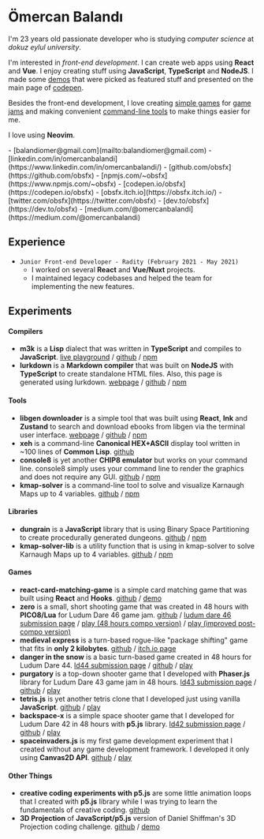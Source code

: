 # Ömercan Balandı

I'm 23 years old passionate developer who is studying *computer science* at *dokuz eylul university*.


I'm interested in *front-end development*. I can create web apps using **React** and **Vue**. I enjoy creating stuff using **JavaScript**, **TypeScript** and **NodeJS**. I made some [demos](https://codepen.io/obsfx/full/zYYGowP) that were picked as featured stuff and presented on the main page of [codepen](https://codepen.io/obsfx).


Besides the front-end development, I love creating [simple games](https://obsfx.itch.io/medieval-express) for [game jams](https://ldjam.com/users/omercanbalandi/games) and making convenient [command-line tools](https://github.com/obsfx/libgen-downloader) to make things easier for me.


I love using **Neovim**.
<div id="contacts">
  - [balandiomer@gmail.com](mailto:balandiomer@gmail.com)
  - [linkedin.com/in/omercanbalandi](https://www.linkedin.com/in/omercanbalandi/)
  - [github.com/obsfx](https://github.com/obsfx)
  - [npmjs.com/~obsfx](https://www.npmjs.com/~obsfx)
  - [codepen.io/obsfx](https://codepen.io/obsfx)
  - [obsfx.itch.io](https://obsfx.itch.io/)
  - [twitter.com/obsfx](https://twitter.com/obsfx)
  - [dev.to/obsfx](https://dev.to/obsfx)
  - [medium.com/@omercanbalandi](https://medium.com/@omercanbalandi)
</div>



## Experience

- `Junior Front-end Developer - Radity (February 2021 - May 2021)`
  - I worked on several **React** and **Vue/Nuxt** projects.
  - I maintained legacy codebases and helped the team for implementing the new features.



## Experiments

#### Compilers

- **m3k** is a **Lisp** dialect that was written in **TypeScript** and compiles to **JavaScript**.
  [live playground](https://obsfx.github.io/m3k/) / [github](https://github.com/obsfx/m3k) / [npm](https://www.npmjs.com/package/m3k)
- **lurkdown** is a **Markdown compiler** that was built on **NodeJS** with **TypeScript** to create standalone HTML files. Also, this page is generated using lurkdown.
  [webpage](https://obsfx.github.io/lurkdown/) / [github](https://github.com/obsfx/lurkdown) / [npm](https://www.npmjs.com/package/lurkdown)

#### Tools

- **libgen downloader** is a simple tool that was built using **React**, **Ink** and **Zustand** to search and download ebooks from libgen via the terminal user interface.
  [webpage](https://obsfx.github.io/libgen-downloader/) / [github](https://github.com/obsfx/libgen-downloader) / [npm](https://www.npmjs.com/package/libgen-downloader)
- **xeh** is a command-line **Canonical HEX+ASCII** display tool written in ~100 lines of **Common Lisp**.
  [github](https://github.com/obsfx/xeh)
- **console8** is yet another **CHIP8 emulator** but works on your command line. console8 simply uses your command line to render the graphics and does not require any GUI.
  [github](https://github.com/obsfx/console8) / [npm](https://www.npmjs.com/package/console8)
- **kmap-solver** is a command-line tool to solve and visualize Karnaugh Maps up to 4 variables.
  [github](https://github.com/obsfx/kmap-solver) / [npm](https://www.npmjs.com/package/kmap-solver)

#### Libraries

- **dungrain** is a **JavaScript** library that is using Binary Space Partitioning to create procedurally generated dungeons.
  [github](https://github.com/obsfx/dungrain) / [npm](https://www.npmjs.com/package/dungrain)
- **kmap-solver-lib** is a utility function that is using in kmap-solver to solve Karnaugh Maps up to 4 variables.
  [github](https://github.com/obsfx/kmap-solver-lib) / [npm](https://www.npmjs.com/package/kmap-solver-lib)

#### Games

- **react-card-matching-game** is a simple card matching game that was built using **React** and **Hooks**.
  [github](https://github.com/obsfx/react-card-matching-game) / [demo](https://obsfx.github.io/react-card-matching-game/)
- **zero** is a small, short shooting game that was created in 48 hours with **PICO8/Lua** for Ludum Dare 46 game jam.
  [github](https://github.com/obsfx/zero-ld46) / [ludum dare 46 submission page](https://ldjam.com/events/ludum-dare/46/zero) / [play (48 hours compo version)](https://obsfx.github.io/zero/) / [play (improved post-compo version)](https://obsfx.github.io/zero/postcompo/)
- **medieval express** is a turn-based rogue-like "package shifting" game that fits in **only 2 kilobytes**.
  [github](https://github.com/obsfx/2kplus-jam-medieval-express) / [itch.io page](https://obsfx.itch.io/medieval-express)
- **danger in the snow** is a basic turn-based game created in 48 hours for Ludum Dare 44.
  [ld44 submission page](https://ldjam.com/events/ludum-dare/44/danger-in-the-snow) / [github](https://github.com/obsfx/ld44-danger-in-the-snow) / [play](https://obsfx.github.io/games/jams/ld44_dangerinthesnow)
- **purgatory** is a top-down shooter game that I developed with **Phaser.js** library for Ludum Dare 43 game jam in 48 hours.
  [ld43 submission page](https://ldjam.com/events/ludum-dare/43/purgatory) / [github](https://github.com/obsfx/ld43-purgatory) / [play](https://obsfx.github.io/games/jams/ld43_purgatory)
- **tetris.js** is yet another tetris clone that I developed just using vanilla **JavaScript**.
  [github](https://github.com/obsfx/tetris-js) / [play](https://obsfx.github.io/games/others/tetrisjs)
- **backspace-x** is a simple space shooter game that I developed for Ludum Dare 42 in 48 hours with **p5.js** library.
  [ld42 submission page](https://ldjam.com/events/ludum-dare/42/backspace-x) / [github](https://github.com/obsfx/ld42-backspace-x) / [play](https://obsfx.github.io/games/jams/ld42_backspacex)
- **spaceinvaders.js** is my first game development experiment that I created without any game development framework. I developed it only using **Canvas2D API**.
  [github](https://github.com/obsfx/spaceinvaders.js) / [play](https://obsfx.github.io/games/others/spaceinvadersjs)

#### Other Things

- **creative coding experiments with p5.js** are some little animation loops that I created with **p5.js** library while I was trying to learn the fundamentals of creative coding.
  [github](https://github.com/obsfx/creativecoding-practices-with-p5js/)
- **3D Projection** of **JavaScript/p5.js** version of Daniel Shiffman's 3D Projection coding challenge.
  [github](https://github.com/obsfx/3DRotation-p5js) / [demo](https://obsfx.github.io/jsworks/3dprojection)

